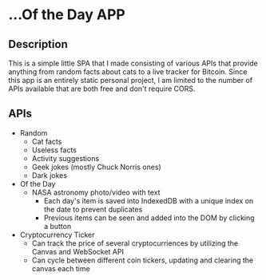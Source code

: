 # ...Of the Day APP

## Description
This is a simple little SPA that I made consisting of various APIs that provide anything from random facts about cats to a live tracker for Bitcoin. Since this app is an entirely static personal project, I am limited to the number of APIs available that are both free and don't require CORS.

## APIs
- Random
    - Cat facts
    - Useless facts
    - Activity suggestions
    - Geek jokes (mostly Chuck Norris ones)
    - Dark jokes
- Of the Day
    - NASA astronomy photo/video with text
      -  Each day's item is saved into IndexedDB with a unique index on the date to prevent duplicates
      -  Previous items can be seen and added into the DOM by clicking a button
- Cryptocurrency Ticker
    - Can track the price of several cryptocurriences by utilizing the Canvas and WebSocket API
    - Can cycle between different coin tickers, updating and clearing the canvas each time
